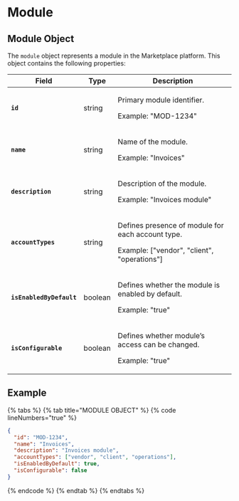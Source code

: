 # Module

## Module Object

The `module` object represents a module in the Marketplace platform. This object contains the following properties:

<table data-full-width="false"><thead><tr><th>Field</th><th>Type</th><th>Description</th></tr></thead><tbody><tr><td><strong><code>id</code></strong></td><td>string</td><td><p>Primary module identifier. </p><p></p><p>Example: "MOD-1234"</p></td></tr><tr><td><strong><code>name</code></strong></td><td>string</td><td><p>Name of the module. </p><p></p><p>Example: "Invoices"</p></td></tr><tr><td><strong><code>description</code></strong></td><td>string</td><td><p>Description of the module. </p><p></p><p>Example: "Invoices module"</p></td></tr><tr><td><strong><code>accountTypes</code></strong></td><td>string</td><td><p>Defines presence of module for each account type. </p><p></p><p>Example: ["vendor", "client", "operations"]</p></td></tr><tr><td><strong><code>isEnabledByDefault</code></strong></td><td>boolean</td><td><p>Defines whether the module is enabled by default. </p><p></p><p>Example: "true"</p></td></tr><tr><td><strong><code>isConfigurable</code></strong></td><td>boolean</td><td><p>Defines whether module’s access can be changed. </p><p></p><p>Example: "true"</p></td></tr></tbody></table>

## Example

{% tabs %}
{% tab title="MODULE OBJECT" %}
{% code lineNumbers="true" %}
```json
{
  "id": "MOD-1234",
  "name": "Invoices",
  "description": "Invoices module",
  "accountTypes": ["vendor", "client", "operations"],
  "isEnabledByDefault": true,
  "isConfigurable": false
}
```
{% endcode %}
{% endtab %}
{% endtabs %}
